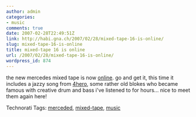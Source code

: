 ```yaml
---
author: admin
categories:
- music
comments: true
date: 2007-02-28T22:49:51Z
link: http://habi.gna.ch/2007/02/28/mixed-tape-16-is-online/
slug: mixed-tape-16-is-online
title: mixed-tape 16 is online
url: /2007/02/28/mixed-tape-16-is-online/
wordpress_id: 874
---
```


the new mercedes mixed tape is now [online](http://www.mercedes-benz.com/mixedtape).
go and get it, this time it includes a jazzy song from [4hero](http://www.4hero.co.uk/), some rather old blokes who became famous with creative drum and bass i've listened to for hours... nice to meet them again here!


Technorati Tags: [merceded](http://www.technorati.com/tag/merceded), [mixed-tape](http://www.technorati.com/tag/mixed-tape), [music](http://www.technorati.com/tag/music)
